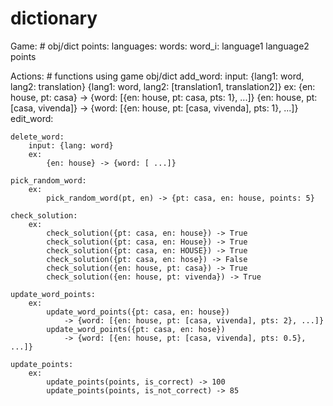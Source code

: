 # dictionary

Game:  # obj/dict
    points:
    languages:
    words:
        word_i:
            language1
            language2
            points

Actions:  # functions using game obj/dict
    add_word:
        input:
            {lang1: word, lang2: translation}
            {lang1: word, lang2: [translation1, translation2]}
        ex:
            {en: house, pt: casa} -> {word: [{en: house, pt: casa, pts: 1}, ...]}
            {en: house, pt: [casa, vivenda]} -> {word: [{en: house, pt: [casa, vivenda], pts: 1}, ...]}
    edit_word:

    delete_word:
        input: {lang: word}
        ex:
            {en: house} -> {word: [ ...]}

    pick_random_word:
        ex:
            pick_random_word(pt, en) -> {pt: casa, en: house, points: 5}

    check_solution:
        ex:
            check_solution({pt: casa, en: house}) -> True
            check_solution({pt: casa, en: House}) -> True
            check_solution({pt: casa, en: HOUSE}) -> True
            check_solution({pt: casa, en: hose}) -> False
            check_solution({en: house, pt: casa}) -> True
            check_solution({en: house, pt: vivenda}) -> True

    update_word_points:
        ex:
            update_word_points({pt: casa, en: house})
                -> {word: [{en: house, pt: [casa, vivenda], pts: 2}, ...]}
            update_word_points({pt: casa, en: hose})
                -> {word: [{en: house, pt: [casa, vivenda], pts: 0.5}, ...]}

    update_points:
        ex:
            update_points(points, is_correct) -> 100
            update_points(points, is_not_correct) -> 85
